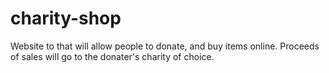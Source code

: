 charity-shop
============

Website to that will allow people to donate, and buy items online. Proceeds of sales will go to the donater's charity of choice.
